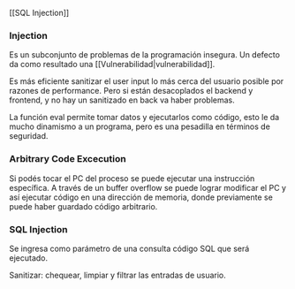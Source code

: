 [[SQL Injection]]
### Injection
Es un subconjunto de problemas de la programación insegura. Un defecto da como resultado una [[Vulnerabilidad|vulnerabilidad]].

Es más eficiente sanitizar el user input lo más cerca del usuario posible por razones de performance. Pero si están desacoplados el backend y frontend, y no hay un sanitizado en back va haber problemas.

La función eval permite tomar datos y ejecutarlos como código, esto le da mucho dinamismo a un programa, pero es una pesadilla en términos de seguridad.

### Arbitrary Code Excecution
Si podés tocar el PC del proceso se puede ejecutar una instrucción específica. A través de un buffer overflow se puede lograr modificar el PC y así ejecutar código en una dirección de memoria, donde previamente se puede haber guardado código arbitrario.

### SQL Injection
Se ingresa como parámetro de una consulta código SQL que será ejecutado.

Sanitizar: chequear, limpiar y filtrar las entradas de usuario.